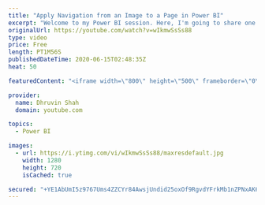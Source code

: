 ```yaml
---
title: "Apply Navigation from an Image to a Page in Power BI"
excerpt: "Welcome to my Power BI session. Here, I'm going to share one of the important Tip of Power BI Desktop.  Now, we can apply a navigation link to the Image Icon as well in Power BI Desktop.  Earlier we did not have a functionality to set Navigation link on Images or Shapes in Power BI. With the May 2020"
originalUrl: https://youtube.com/watch?v=wIkmwSsSs88
type: video
price: Free
length: PT1M56S
publishedDateTime: 2020-06-15T02:48:35Z
heat: 50

featuredContent: "<iframe width=\"800\" height=\"500\" frameborder=\"0\" src=\"https://www.youtube.com/embed/wIkmwSsSs88\" allow=\"accelerometer; autoplay; encrypted-media; gyroscope; picture-in-picture\" allowfullscreen></iframe>"

provider:
  name: Dhruvin Shah
  domain: youtube.com

topics:
  - Power BI

images:
  - url: https://i.ytimg.com/vi/wIkmwSsSs88/maxresdefault.jpg
    width: 1280
    height: 720
    isCached: true

secured: "+YE1AbUmI5z9767Ums4ZZCYr84AwsjUndid25oxOf9RgvdYFrkMb1nZPNxAK6AJFDlbme46iZH3YkeQ0vjuWYrzdyISnEAHzUex1CaEwfk2ToJROqiVjS7LCGmMMYzeDofBVuVQdp4uQ3K1LREcCm2PEx5GoUy31KtmdC1Z4N2pq8VXnfTK7IaRxFDN56P4xG8d5mqMbm93L6sApqXNpGYGlxCDX9WXj390KHjryer7GM34Z7SIlKCEbYmeowb7gS9ngyyNT/KtuVpxAoipv7q8UgfGuMYEGCB467U4FetQIJdc23lXnGyQWVyKPEAaWZnBuHiD9F4Kd4tCRZm+eNf5Hjwf55kHN/ZHR3lvmq8SiAyBnPCvpxKSW2FnDMNchOmS3YnP1hPeRFsPGxVUu5W07qDud8pXrSfcpvwMheIM=;gvxvGmTOLIU0Z5ttXEmSOQ=="
---
```


